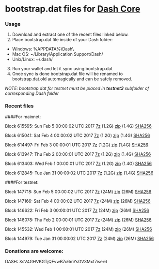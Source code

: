 # bootstrap.dat files for [Dash Core](https://www.dash.org)

### Usage

1. Download and extract one of the recent files linked below.
2. Place bootstrap.dat file inside of your Dash folder:
 - Windows: %APPDATA%\Dash\
 - Mac OS: ~/Library/Application Support/Dash/
 - Unix/Linux: ~/.dash/
3. Run your wallet and let it sync using bootstrap.dat
4. Once sync is done bootstrap.dat file will be renamed to bootstrap.dat.old automagically and can be safely removed.

_NOTE: bootstrap.dat for testnet must be placed in **testnet3** subfolder of corresponding Dash folder_

### Recent files

####For mainnet:

Block 615595: Sun Feb  5 00:00:02 UTC 2017 [7z](https://transfer.sh/12SO71/bootstrap.dat.20170205.7z) (1.2G) [zip](https://transfer.sh/Xcu5O/bootstrap.dat.20170205.zip) (1.4G) [SHA256](https://transfer.sh/16kwTi/sha256.txt)

Block 615041: Sat Feb  4 00:00:02 UTC 2017 [7z](https://transfer.sh/qCMmw/bootstrap.dat.20170204.7z) (1.2G) [zip](https://transfer.sh/70y47/bootstrap.dat.20170204.zip) (1.4G) [SHA256](https://transfer.sh/k8koD/sha256.txt)

Block 614497: Fri Feb  3 00:00:01 UTC 2017 [7z](https://transfer.sh/6OeRA/bootstrap.dat.20170203.7z) (1.2G) [zip](https://transfer.sh/1b9rp/bootstrap.dat.20170203.zip) (1.4G) [SHA256](https://transfer.sh/F8M4q/sha256.txt)

Block 613947: Thu Feb  2 00:00:01 UTC 2017 [7z](https://transfer.sh/wAL5n/bootstrap.dat.20170202.7z) (1.2G) [zip](https://transfer.sh/TUcGT/bootstrap.dat.20170202.zip) (1.4G) [SHA256](https://transfer.sh/taddP/sha256.txt)

Block 613403: Wed Feb  1 00:00:01 UTC 2017 [7z](https://transfer.sh/a0GzO/bootstrap.dat.20170201.7z) (1.2G) [zip](https://transfer.sh/QbhrO/bootstrap.dat.20170201.zip) (1.4G) [SHA256](https://transfer.sh/vdbUu/sha256.txt)

Block 612845: Tue Jan 31 00:00:02 UTC 2017 [7z](https://transfer.sh/13NuyX/bootstrap.dat.20170131.7z) (1.2G) [zip](https://transfer.sh/nY5kv/bootstrap.dat.20170131.zip) (1.4G) [SHA256](https://transfer.sh/3kmpA/sha256.txt)

####For testnet:

Block 147718: Sun Feb  5 00:00:02 UTC 2017 [7z](https://transfer.sh/Nm3Ci/bootstrap.dat.20170205.7z) (24M) [zip](https://transfer.sh/o2nVU/bootstrap.dat.20170205.zip) (26M) [SHA256](https://transfer.sh/lFqRP/sha256.txt)

Block 147166: Sat Feb  4 00:00:02 UTC 2017 [7z](https://transfer.sh/12Hrny/bootstrap.dat.20170204.7z) (24M) [zip](https://transfer.sh/g26DY/bootstrap.dat.20170204.zip) (26M) [SHA256](https://transfer.sh/nkfSy/sha256.txt)

Block 146622: Fri Feb  3 00:00:01 UTC 2017 [7z](https://transfer.sh/nhtTb/bootstrap.dat.20170203.7z) (24M) [zip](https://transfer.sh/sijq5/bootstrap.dat.20170203.zip) (26M) [SHA256](https://transfer.sh/F3mcD/sha256.txt)

Block 146078: Thu Feb  2 00:00:01 UTC 2017 [7z](https://transfer.sh/LV6y5/bootstrap.dat.20170202.7z) (24M) [zip](https://transfer.sh/139Whq/bootstrap.dat.20170202.zip) (26M) [SHA256](https://transfer.sh/GYo3k/sha256.txt)

Block 145532: Wed Feb  1 00:00:01 UTC 2017 [7z](https://transfer.sh/6kkjL/bootstrap.dat.20170201.7z) (24M) [zip](https://transfer.sh/fPGy1/bootstrap.dat.20170201.zip) (26M) [SHA256](https://transfer.sh/DkNfw/sha256.txt)

Block 144979: Tue Jan 31 00:00:02 UTC 2017 [7z](https://transfer.sh/Srvek/bootstrap.dat.20170131.7z) (24M) [zip](https://transfer.sh/HY0Ov/bootstrap.dat.20170131.zip) (26M) [SHA256](https://transfer.sh/I7Wqj/sha256.txt)

### Donations are welcome:

DASH: XsV4GHVKGTjQFvwB7c6mYsGV3Mxf7iser6
